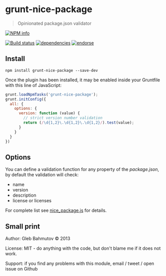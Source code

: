 # grunt-nice-package

> Opinionated package.json validator

[![NPM info][nodei.co]](https://npmjs.org/package/grunt-nice-package)

[![Build status][ci-image]][ci-url]
[![dependencies][dependencies-image]][dependencies-url]
[![endorse][endorse-image]][endorse-url]

## Install

```shell
npm install grunt-nice-package --save-dev
```

Once the plugin has been installed, it may be enabled inside your Gruntfile with this line of JavaScript:

```js
grunt.loadNpmTasks('grunt-nice-package');
grunt.initConfig({
  all: {
    options: {
      version: function (value) {
        // strict version number validation
        return (/\d{1,2}\.\d{1,2}\.\d{1,2}/).test(value);
      }
    }
  }
})
```

## Options

You can define a validation function for any property of the *package.json*, by default
the validation will check:

* name
* version
* description
* license or licenses

For complete list see
[nice_package.js](https://github.com/bahmutov/grunt-nice-package/blob/master/tasks/nice_package.js) for details.

## Small print

Author: Gleb Bahmutov &copy; 2013

License: MIT - do anything with the code, but don't blame me if it does not work.

Support: if you find any problems with this module, email / tweet / open issue on Github

[ci-image]: https://travis-ci.org/bahmutov/grunt-nice-package.png?branch=master
[ci-url]: https://travis-ci.org/bahmutov/grunt-nice-package
[nodei.co]: https://nodei.co/npm/grunt-nice-package.png?downloads=true
[dependencies-image]: https://david-dm.org/bahmutov/grunt-nice-package.png
[dependencies-url]: https://david-dm.org/bahmutov/grunt-nice-package
[endorse-image]: https://api.coderwall.com/bahmutov/endorsecount.png
[endorse-url]: https://coderwall.com/bahmutov
